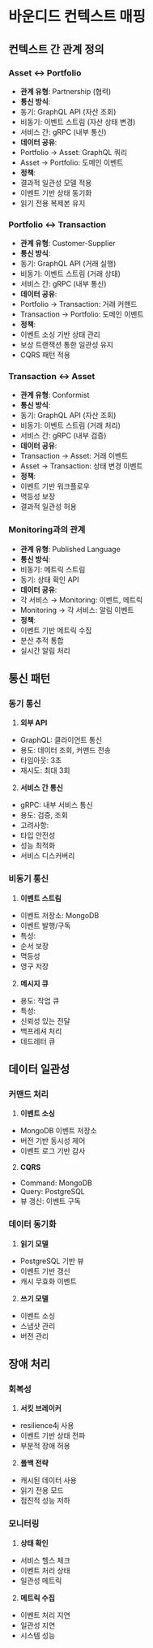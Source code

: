 # 바운디드 컨텍스트 매핑

## 컨텍스트 간 관계 정의

### Asset ↔ Portfolio
- **관계 유형**: Partnership (협력)
- **통신 방식**:
- 동기: GraphQL API (자산 조회)
- 비동기: 이벤트 스트림 (자산 상태 변경)
- 서비스 간: gRPC (내부 통신)
- **데이터 공유**:
- Portfolio → Asset: GraphQL 쿼리
- Asset → Portfolio: 도메인 이벤트
- **정책**:
- 결과적 일관성 모델 적용
- 이벤트 기반 상태 동기화
- 읽기 전용 복제본 유지

### Portfolio ↔ Transaction
- **관계 유형**: Customer-Supplier
- **통신 방식**:
- 동기: GraphQL API (거래 실행)
- 비동기: 이벤트 스트림 (거래 상태)
- 서비스 간: gRPC (내부 통신)
- **데이터 공유**:
- Portfolio → Transaction: 거래 커맨드
- Transaction → Portfolio: 도메인 이벤트
- **정책**:
- 이벤트 소싱 기반 상태 관리
- 보상 트랜잭션 통한 일관성 유지
- CQRS 패턴 적용

### Transaction ↔ Asset
- **관계 유형**: Conformist
- **통신 방식**:
- 동기: GraphQL API (자산 조회)
- 비동기: 이벤트 스트림 (거래 처리)
- 서비스 간: gRPC (내부 검증)
- **데이터 공유**:
- Transaction → Asset: 거래 이벤트
- Asset → Transaction: 상태 변경 이벤트
- **정책**:
- 이벤트 기반 워크플로우
- 멱등성 보장
- 결과적 일관성 허용

### Monitoring과의 관계
- **관계 유형**: Published Language
- **통신 방식**:
- 비동기: 메트릭 스트림
- 동기: 상태 확인 API
- **데이터 공유**:
- 각 서비스 → Monitoring: 이벤트, 메트릭
- Monitoring → 각 서비스: 알림 이벤트
- **정책**:
- 이벤트 기반 메트릭 수집
- 분산 추적 통합
- 실시간 알림 처리

## 통신 패턴

### 동기 통신
1. **외부 API**
- GraphQL: 클라이언트 통신
- 용도: 데이터 조회, 커맨드 전송
- 타임아웃: 3초
- 재시도: 최대 3회

2. **서비스 간 통신**
- gRPC: 내부 서비스 통신
- 용도: 검증, 조회
- 고려사항:
- 타입 안전성
- 성능 최적화
- 서비스 디스커버리

### 비동기 통신
1. **이벤트 스트림**
- 이벤트 저장소: MongoDB
- 이벤트 발행/구독
- 특성:
- 순서 보장
- 멱등성
- 영구 저장

2. **메시지 큐**
- 용도: 작업 큐
- 특성:
- 신뢰성 있는 전달
- 백프레셔 처리
- 데드레터 큐

## 데이터 일관성

### 커맨드 처리
1. **이벤트 소싱**
- MongoDB 이벤트 저장소
- 버전 기반 동시성 제어
- 이벤트 로그 기반 감사

2. **CQRS**
- Command: MongoDB
- Query: PostgreSQL
- 뷰 갱신: 이벤트 구독

### 데이터 동기화
1. **읽기 모델**
- PostgreSQL 기반 뷰
- 이벤트 기반 갱신
- 캐시 무효화 이벤트

2. **쓰기 모델**
- 이벤트 소싱
- 스냅샷 관리
- 버전 관리

## 장애 처리

### 회복성
1. **서킷 브레이커**
- resilience4j 사용
- 이벤트 기반 상태 전파
- 부분적 장애 허용

2. **폴백 전략**
- 캐시된 데이터 사용
- 읽기 전용 모드
- 점진적 성능 저하

### 모니터링
1. **상태 확인**
- 서비스 헬스 체크
- 이벤트 처리 상태
- 일관성 메트릭

2. **메트릭 수집**
- 이벤트 처리 지연
- 일관성 지연
- 시스템 성능
